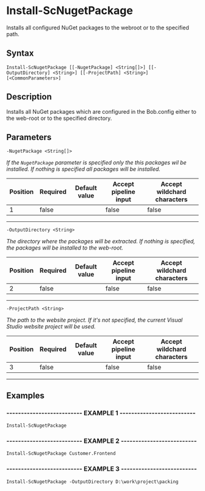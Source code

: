 

# Install-ScNugetPackage

Installs all configured NuGet packages to the webroot or to the specified path.
## Syntax

    Install-ScNugetPackage [[-NugetPackage] <String[]>] [[-OutputDirectory] <String>] [[-ProjectPath] <String>] [<CommonParameters>]


## Description

Installs all NuGet packages which are configured in the Bob.config
either to the web-root or to the specified directory.





## Parameters

    
    -NugetPackage <String[]>
_If the `NugetPackage` parameter is specified only the this packages wil be installed.
If nothing is specified all packages will be installed._

| Position | Required | Default value | Accept pipeline input | Accept wildchard characters |
| -------- | -------- | ------------- | --------------------- | --------------------------- |
| 1 | false |  | false | false |


----

    
    
    -OutputDirectory <String>
_The directory where the packages will be extracted. 
If nothing is specified, the packages will be installed to the web-root._

| Position | Required | Default value | Accept pipeline input | Accept wildchard characters |
| -------- | -------- | ------------- | --------------------- | --------------------------- |
| 2 | false |  | false | false |


----

    
    
    -ProjectPath <String>
_The path to the website project. If it's not specified, the current Visual Studio website project will be used._

| Position | Required | Default value | Accept pipeline input | Accept wildchard characters |
| -------- | -------- | ------------- | --------------------- | --------------------------- |
| 3 | false |  | false | false |


----

    

## Examples

### -------------------------- EXAMPLE 1 --------------------------
    Install-ScNugetPackage






























### -------------------------- EXAMPLE 2 --------------------------
    Install-ScNugetPackage Customer.Frontend






























### -------------------------- EXAMPLE 3 --------------------------
    Install-ScNugetPackage -OutputDirectory D:\work\project\packing































